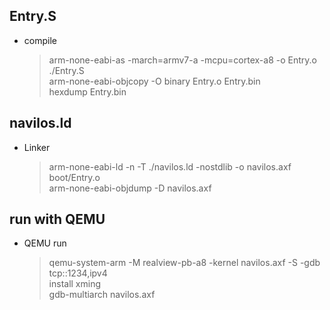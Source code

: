 ## Entry.S

- compile

    > arm-none-eabi-as -march=armv7-a -mcpu=cortex-a8 -o Entry.o ./Entry.S<br/>
    arm-none-eabi-objcopy -O binary Entry.o Entry.bin<br/>
    hexdump Entry.bin<br/>

## navilos.ld

- Linker

    > arm-none-eabi-ld -n -T ./navilos.ld -nostdlib -o navilos.axf boot/Entry.o<br/>
    > arm-none-eabi-objdump -D navilos.axf<br/>

## run with QEMU

- QEMU run

    > qemu-system-arm -M realview-pb-a8 -kernel navilos.axf -S -gdb tcp::1234,ipv4<br/>
    > install xming<br/>
    > gdb-multiarch navilos.axf<br/>